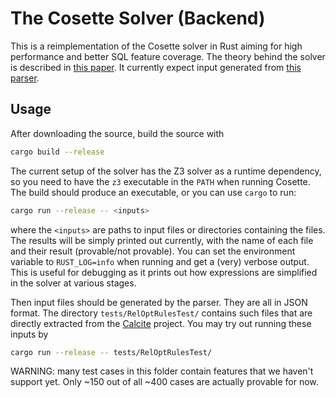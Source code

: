 # The Cosette Solver (Backend)

This is a reimplementation of the Cosette solver in Rust aiming for high performance and better SQL feature coverage.
The theory behind the solver is described in [this paper](https://www.vldb.org/pvldb/vol11/p1482-chu.pdf).
It currently expect input generated from [this parser](https://github.com/cosette-solver/cosette-parser).

## Usage

After downloading the source, build the source with
```sh
cargo build --release
```
The current setup of the solver has the Z3 solver as a runtime dependency,
so you need to have the `z3` executable in the `PATH` when running Cosette.
The build should produce an executable, or you can use `cargo` to run:
```sh
cargo run --release -- <inputs>
```
where the `<inputs>` are paths to input files or directories containing the files.
The results will be simply printed out currently, with the name of each file and their result (provable/not provable).
You can set the environment variable to `RUST_LOG=info` when running and get a (very) verbose output.
This is useful for debugging as it prints out how expressions are simplified in the solver at various stages.

Then input files should be generated by the parser.
They are all in JSON format.
The directory `tests/RelOptRulesTest/` contains such files that are directly extracted from the [Calcite](https://calcite.apache.org/) project.
You may try out running these inputs by
```sh
cargo run --release -- tests/RelOptRulesTest/
```
WARNING: many test cases in this folder contain features that we haven't support yet.
Only ~150 out of all ~400 cases are actually provable for now.
